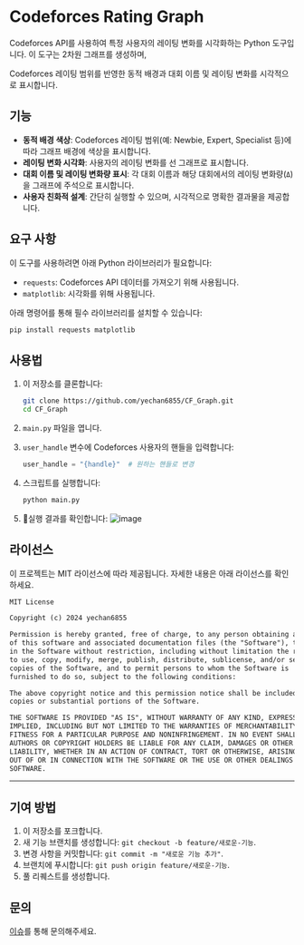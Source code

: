 # Codeforces Rating Graph

Codeforces API를 사용하여 특정 사용자의 레이팅 변화를 시각화하는 Python 도구입니다. 이 도구는 2차원 그래프를 생성하며,

Codeforces 레이팅 범위를 반영한 동적 배경과 대회 이름 및 레이팅 변화를 시각적으로 표시합니다.


## 기능

- **동적 배경 색상**: Codeforces 레이팅 범위(예: Newbie, Expert, Specialist 등)에 따라 그래프 배경에 색상을 표시합니다.
- **레이팅 변화 시각화**: 사용자의 레이팅 변화를 선 그래프로 표시합니다.
- **대회 이름 및 레이팅 변화량 표시**: 각 대회 이름과 해당 대회에서의 레이팅 변화량(`Δ`)을 그래프에 주석으로 표시합니다.
- **사용자 친화적 설계**: 간단히 실행할 수 있으며, 시각적으로 명확한 결과물을 제공합니다.


## 요구 사항

이 도구를 사용하려면 아래 Python 라이브러리가 필요합니다:

- `requests`: Codeforces API 데이터를 가져오기 위해 사용됩니다.
- `matplotlib`: 시각화를 위해 사용됩니다.

아래 명령어를 통해 필수 라이브러리를 설치할 수 있습니다:

```bash
pip install requests matplotlib
```


## 사용법

1. 이 저장소를 클론합니다:
   ```bash
   git clone https://github.com/yechan6855/CF_Graph.git
   cd CF_Graph
   ```

2. `main.py` 파일을 엽니다.

3. `user_handle` 변수에 Codeforces 사용자의 핸들을 입력합니다:
   ```python
   user_handle = "{handle}"  # 원하는 핸들로 변경
   ```

4. 스크립트를 실행합니다:
   ```bash
   python main.py
   ```

5. 실행 결과를 확인합니다:
![image](https://github.com/user-attachments/assets/e6755c50-5624-49f2-aafd-558a9bc1960c)



## 라이선스

이 프로젝트는 MIT 라이선스에 따라 제공됩니다. 자세한 내용은 아래 라이선스를 확인하세요.

```markdown
MIT License

Copyright (c) 2024 yechan6855

Permission is hereby granted, free of charge, to any person obtaining a copy
of this software and associated documentation files (the "Software"), to deal
in the Software without restriction, including without limitation the rights
to use, copy, modify, merge, publish, distribute, sublicense, and/or sell
copies of the Software, and to permit persons to whom the Software is
furnished to do so, subject to the following conditions:

The above copyright notice and this permission notice shall be included in all
copies or substantial portions of the Software.

THE SOFTWARE IS PROVIDED "AS IS", WITHOUT WARRANTY OF ANY KIND, EXPRESS OR
IMPLIED, INCLUDING BUT NOT LIMITED TO THE WARRANTIES OF MERCHANTABILITY,
FITNESS FOR A PARTICULAR PURPOSE AND NONINFRINGEMENT. IN NO EVENT SHALL THE
AUTHORS OR COPYRIGHT HOLDERS BE LIABLE FOR ANY CLAIM, DAMAGES OR OTHER
LIABILITY, WHETHER IN AN ACTION OF CONTRACT, TORT OR OTHERWISE, ARISING FROM,
OUT OF OR IN CONNECTION WITH THE SOFTWARE OR THE USE OR OTHER DEALINGS IN THE
SOFTWARE.
```

---

## 기여 방법

1. 이 저장소를 포크합니다.
2. 새 기능 브랜치를 생성합니다: `git checkout -b feature/새로운-기능`.
3. 변경 사항을 커밋합니다: `git commit -m "새로운 기능 추가"`.
4. 브랜치에 푸시합니다: `git push origin feature/새로운-기능`.
5. 풀 리퀘스트를 생성합니다.


## 문의

[이슈](https://github.com/yechan6855/CF_Graph/issues)를 통해 문의해주세요.
